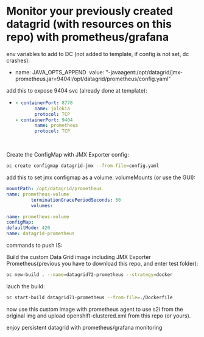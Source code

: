# Monitor your  previously created datagrid (with resources on this repo) with prometheus/grafana

env variables to add to DC (not added to template, if config is not set, dc crashes):

- name: JAVA_OPTS_APPEND
  ​    value: "-javaagent:/opt/datagrid/jmx-prometheus.jar=9404:/opt/datagrid/prometheus/config.yaml"

add this to expose 9404 svc (already done at template):

- ```yaml
  - containerPort: 8778
         name: jolokia
         protocol: TCP
  - containerPort: 9404
         name: prometheus
         protocol: TCP
  ```

  ​    

Create the ConfigMap with JMX Exporter config:



```bash
oc create configmap datagrid-jmx --from-file=config.yaml
```

add this to set jmx configmap as a volume:
 volumeMounts (or use the GUI):

```yaml
mountPath: /opt/datagrid/prometheus
name: prometheus-volume
         terminationGracePeriodSeconds: 60
         volumes:

name: prometheus-volume
configMap:
defaultMode: 420
name: datagrid-prometheus
```

 commands to push IS:

 Build the custom Data Grid image including JMX Exporter Prometheus(previous you have to download this repo, and enter test folder):

```bash
oc new-build . --name=datagrid72-prometheus --strategy=docker
```

lauch the build:

```bash
oc start-build datagrid71-prometheus --from-file=./Dockerfile
```



now use this custom image with prometheus agent to use s2i from the original img and upload openshift-clustered.xml from this repo (or yours). 



enjoy persistent datagrid with prometheus/grafana monitoring
